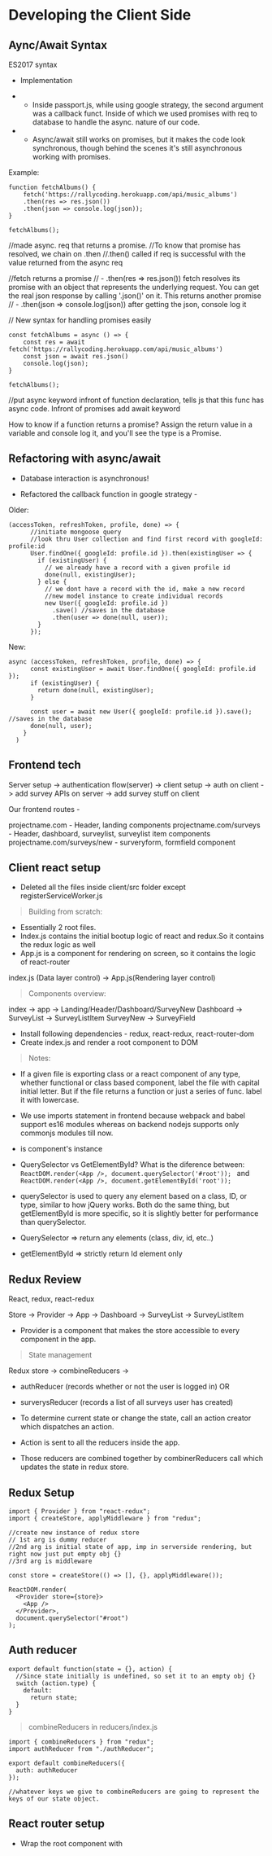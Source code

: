 # Developing the Client Side

## Aync/Await Syntax
ES2017 syntax

- Implementation
- - Inside passport.js, while using google strategy, the second argument was a callback funct. Inside of which we used promises with req to database to handle the async. nature of our code.

- - Async/await still works on promises, but it makes the code look synchronous, though behind the scenes it's still asynchronous working with promises.

Example: 
```
function fetchAlbums() {
    fetch('https://rallycoding.herokuapp.com/api/music_albums')
    .then(res => res.json())
    .then(json => console.log(json));
}

fetchAlbums();
```

//made async. req that returns a promise.
//To know that promise has resolved, we chain on .then
//.then() called if req is successful with the value returned from the async req

//fetch returns a promise
// - .then(res => res.json()) fetch resolves its promise with an object that represents the underlying request. You can get the real json response by calling '.json()' on it. This returns another promise
// - .then(json => console.log(json)) after getting the json, console log it


// New syntax for handling promises easily

```
const fetchAlbums = async () => {
    const res = await fetch('https://rallycoding.herokuapp.com/api/music_albums')
    const json = await res.json()
    console.log(json);
}

fetchAlbums();
```

//put async keyword infront of function declaration, tells js that this func has async code. Infront of promises add await keyword


How to know if a function returns a promise?
Assign the return value in a variable and console log it, and you'll see the type is a Promise.


## Refactoring with async/await
- Database interaction is asynchronous!

- Refactored the callback function in google strategy -

Older: 

```
(accessToken, refreshToken, profile, done) => {
      //initiate mongoose query
      //look thru User collection and find first record with googleId: profile:id
      User.findOne({ googleId: profile.id }).then(existingUser => {
        if (existingUser) {
          // we already have a record with a given profile id
          done(null, existingUser);
        } else {
          // we dont have a record with the id, make a new record
          //new model instance to create individual records
          new User({ googleId: profile.id })
            .save() //saves in the database
            .then(user => done(null, user));
        }
      });
```

New:

```
async (accessToken, refreshToken, profile, done) => {
      const existingUser = await User.findOne({ googleId: profile.id });
      if (existingUser) {
        return done(null, existingUser);
      }

      const user = await new User({ googleId: profile.id }).save(); //saves in the database
      done(null, user);
    }
  )
```


## Frontend tech

Server setup -> authentication flow(server) -> client setup -> auth on client -> add survey APIs on server -> add survey stuff on client

Our frontend routes -

projectname.com - Header, landing components
projectname.com/surveys - Header, dashboard, surveylist, surveylist item components
projectname.com/surveys/new - surveryform, formfield component


## Client react setup
- Deleted all the files inside client/src folder except registerServiceWorker.js

> Building from scratch:

- Essentially 2 root files. 
 - Index.js contains the initial bootup logic of react and redux.So it contains the redux logic as well
 - App.js is a component for rendering on screen, so it contains the logic of react-router

index.js (Data layer control) -> App.js(Rendering layer control)


> Components overview:

index -> app -> Landing/Header/Dashboard/SurveyNew
Dashboard -> SurveyList -> SurveyListItem
SurveyNew -> SurveyField


- Install following dependencies - redux, react-redux, react-router-dom
- Create index.js and render a root component to DOM


> Notes:
  - If a given file is exporting class or a react component of any type, whether functional or class based component, label the file with capital initial letter. But if the file returns a function or just a series of func. label it with lowercase.

  - We use imports statement in frontend because webpack and babel support es16 modules whereas on backend nodejs supports only commonjs modules till now.

  - <App /> is component's instance

  - QuerySelector vs GetElementById? What is the diference between:
`ReactDOM.render(<App />, document.querySelector('#root')); ` and `ReactDOM.render(<App />, document.getElementById('root'));` 

   - querySelector is used to query any element based on a class, ID, or type, similar to how jQuery works. Both do the same thing, but getElementById is more specific, so it is slightly better for performance than querySelector. 
   - QuerySelector  => return any elements (class, div, id, etc..)
   - getElementById => strictly return Id element only



## Redux Review

React, redux, react-redux

 Store -> Provider -> App -> Dashboard -> SurveyList -> SurveyListItem

  - Provider is a component that makes the store accessible to every component in the app. 

 > State management

 Redux store -> combineReducers -> 
  - authReducer (records whether or not the user is logged in) 
 OR 
  - surverysReducer (records a list of all surveys user has created)


- To determine current state or change the state, call an action creator which dispatches an action. 
- Action is sent to all the reducers inside the app.
- Those reducers are combined together by combinerReducers call which updates the state in redux store.



## Redux Setup

```
import { Provider } from "react-redux";
import { createStore, applyMiddleware } from "redux";

//create new instance of redux store
// 1st arg is dummy reducer
//2nd arg is initial state of app, imp in serverside rendering, but right now just put empty obj {}
//3rd arg is middleware

const store = createStore(() => [], {}, applyMiddleware());

ReactDOM.render(
  <Provider store={store}>
    <App />
  </Provider>,
  document.querySelector("#root")
);

```


## Auth reducer

```
export default function(state = {}, action) {
  //Since state initially is undefined, so set it to an empty obj {}
  switch (action.type) {
    default:
      return state;
  }
}

```

> combineReducers in reducers/index.js

```
import { combineReducers } from "redux";
import authReducer from "./authReducer";

export default combineReducers({
  auth: authReducer
});

//whatever keys we give to combineReducers are going to represent the keys of our state object.
```


## React router setup


- Wrap the root component with <BrowserRouter>
